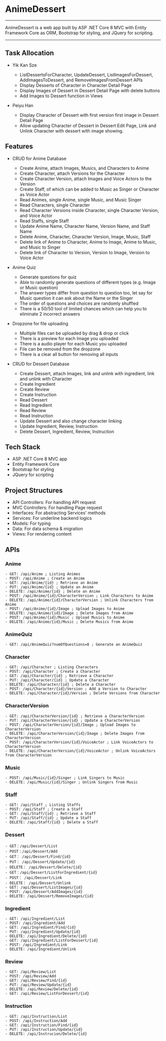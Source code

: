 # AnimeDessert

---

AnimeDessert is a web app built by ASP .NET Core 8 MVC with Entity Framework Core as ORM, Bootstrap for styling, and JQuery for scripting.

---

## Task Allocation

- Yik Kan Sze
    - ListDessertsForCharacter, UpdateDessert, ListImagesForDessert, AddImagesToDessert, and RemoveImagesFromDessert APIs
    - Display Desserts of Character in Character Detail Page
    - Display Images of Dessert in Dessert Detail Page with delete buttons
    - Add Images to Dessert function in Views

- Peiyu Han
    - Display Character of Dessert with first version first image in Dessert Detail Page
    - Allow updating Character of Dessert in Dessert Edit Page, Link and Unlink Character with dessert with image showing.

## Features

- CRUD for Anime Database
    - Create Anime, attach Images, Musics, and Characters to Anime
    - Create Character, attach Versions for the Character
    - Create Character Version, attach Images and Voice Actors to the Version
    - Create Staff, of which can be added to Music as Singer or Character as Voice Actor
    - Read Animes, single Anime, single Music, and Music Singer
    - Read Characters, single Character
    - Read Character Versions inside Character, single Character Version, and Voice Actor
    - Read Staffs, single Staff
    - Update Anime Name, Character Name, Version Name, and Staff Name
    - Delete Anime, Character, Character Version, Image, Music, Staff
    - Delete link of Anime to Character, Anime to Image, Anime to Music, and Music to Singer
    - Delete link of Character to Version, Version to Image, Version to Voice Actor
    
- Anime Quiz
    - Generate questions for quiz
    - Able to randomly generate questions of different types (e.g. Image or Music question)
    - The answer types differ from question to question too, let say for Music question it can ask about the Name or the Singer
    - The order of questions and choices are randomly shuffled
    - There is a 50/50 tool of limited chances which can help you to eliminate 2 incorrect answers
    
- Dropzone for file uploading
    - Multiple files can be uploaded by drag & drop or click
    - There is a preview for each Image you uploaded
    - There is a audio player for each Music you uploaded
    - File can be removed from the dropzone
    - There is a clear all button for removing all inputs

- CRUD for Dessert Database
    - Create Dessert, attach Images, link and unlink with ingredient, link and unlink with Character
    - Create Ingredient
    - Create Review
    - Create Instruction
    - Read Dessert
    - Read Ingredient
    - Read Review
    - Read Instruction
    - Update Dessert and also change character linking
    - Update Ingredient, Review, Instruction
    - Delete Dessert, Ingredient, Review, Instruction
 
## Tech Stack

- ASP .NET Core 8 MVC app
- Entity Framework Core
- Bootstrap for styling
- JQuery for scripting

## Project Structures

- API Controllers: For handling API request
- MVC Controllers: For handling Page request
- Interfaces: For abstracting Services' methods
- Services: For underline backend logics
- Models: For typing
- Data: For data schema & migration
- Views: For rendering content

## APIs

### Anime
    - GET: /api/Anime ; Listing Animes
    - POST: /api/Anime ; Create an Anime
    - GET: /api/Anime/{id} ; Retrieve an Anime
    - PUT: /api/Anime/{id} ; Update an Anime
    - DELETE: /api/Anime/{id} ; Delete an Anime
    - POST: /api/Anime/{id}/CharacterVersion ; Link Characters to Anime
    - DELETE: /api/Anime/{id}/CharacterVersion ; Unlink Characters from Anime
    - POST: /api/Anime/{id}/Image ; Upload Images to Anime
    - DELETE: /api/Anime/{id}/Image ; Delete Images from Anime
    - POST: /api/Anime/{id}/Music ; Upload Musics to Anime
    - DELETE: /api/Anime/{id}/Music ; Delete Musics from Anime

### AnimeQuiz
    - GET: /api/AnimeQuiz?numOfQuestions=8 ; Generate an AnimeQuiz

### Character
    - GET: /api/Character ; Listing Characters
    - POST: /api/Character ; Create a Character
    - GET: /api/Character/{id} ; Retrieve a Character
    - PUT: /api/Character/{id} ; Update a Character
    - DELETE: /api/Character/{id} ; Delete a Character
    - POST: /api/Character/{id}/Version ; Add a Version to Character
    - DELETE: /api/Character/{id}/Version ; Delete Versions from Character

### CharacterVersion
    - GET: /api/CharacterVersion/{id} ; Retrieve a CharacterVersion
    - PUT: /api/CharacterVersion/{id} ; Update a CharacterVersion
    - POST: /api/CharacterVersion/{id}/Image ; Upload Images to CharacterVersion
    - DELETE: /api/CharacterVersion/{id}/Image ; Delete Images from CharacterVersion
    - POST: /api/CharacterVersion/{id}/VoiceActor ; Link VoiceActors to CharacterVersion
    - DELETE: /api/CharacterVersion/{id}/VoiceActor ; Unlink VoiceActors from CharacterVersion
 
### Music
    - POST: /api/Music/{id}/Singer ; Link Singers to Music
    - DELETE: /api/Music/{id}/Singer ; Unlink Singers from Music

### Staff
    - GET: /api/Staff ; Listing Staffs
    - POST: /api/Staff ; Create a Staff
    - GET: /api/Staff/{id} ; Retrieve a Staff
    - PUT: /api/Staff/{id} ; Update a Staff
    - DELETE: /api/Staff/{id} ; Delete a Staff

### Dessert
    - GET：/api/Dessert/List
    - POST：/api/Dessert/Add
    - GET： /api/Dessert/Find/{id}
    - PUT： /api/Dessert/Update/{id}
    - DELETE： /api/Dessert/Delete/{id}
    - GET：/api/Dessert/ListForIngredient/{id}
    - POST： /api/Dessert/Link
    - DELETE： /api/Dessert/Unlink
    - GET: /api/Dessert/ListImages/{id}
    - POST: /api/Dessert/AddImages/{id}
    - DELETE: /api/Dessert/RemoveImages/{id}

### Ingredient
    - GET: /api/Ingredient/List
    - POST: /api/Ingredient/Add
    - GET: /api/Ingredient/Find/{id}
    - PUT: /api/Ingredient/Update/{id}
    - DELETE: /api/Ingredient/Delete/{id}
    - GET: /api/Ingredient/ListForDessert/{id}
    - POST: /api/Ingredient/Link
    - DELETE: /api/Ingredient/Unlink

### Review
    - GET: /api/Review/List
    - POST: /api/Review/Add
    - GET: /api/Review/Find/{id}
    - PUT: /api/Review/Update/{id}
    - DELETE: /api/Review/Delete/{id}
    - GET: /api/Review/ListForDessert/{id}

### Instruction
    - GET: /api/Instruction/List
    - POST: /api/Instruction/Add
    - GET: /api/Instruction/Find/{id}
    - PUT: /api/Instruction/Update/{id}
    - DELETE: /api/Instrucion/Delete/{id}


